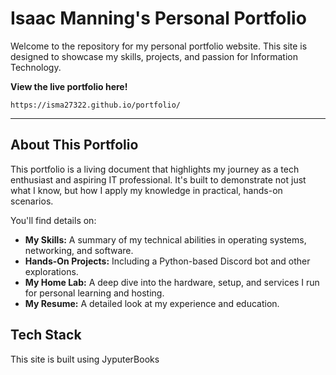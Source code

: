 # Isaac Manning's Personal Portfolio

Welcome to the repository for my personal portfolio website. This site is designed to showcase my skills, projects, and passion for Information Technology.

**View the live portfolio here!**

```
https://isma27322.github.io/portfolio/
```

---

## About This Portfolio

This portfolio is a living document that highlights my journey as a tech enthusiast and aspiring IT professional. It's built to demonstrate not just what I know, but how I apply my knowledge in practical, hands-on scenarios.

You'll find details on:
*   **My Skills:** A summary of my technical abilities in operating systems, networking, and software.
*   **Hands-On Projects:** Including a Python-based Discord bot and other explorations.
*   **My Home Lab:** A deep dive into the hardware, setup, and services I run for personal learning and hosting.
*   **My Resume:** A detailed look at my experience and education.

## Tech Stack

This site is built using JyputerBooks